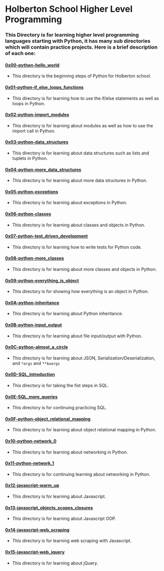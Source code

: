# Holberton School Higher Level Programming
### This Directory is for learning higher level programming languages starting with Python, it has many sub directories which will contain practice projects. Here is a brief description of each one:

#### [0x00-python-hello_world](./0x00-python-hello_world)
* This directory is the beginning steps of Python for Holberton school.

#### [0x01-python-if_else_loops_functions](./0x01-python-if_else_loops_functions)
* This directory is for learning how to use the if/else statements as well as loops in Python.

#### [0x02-python-import_modules](./0x02-python-import_modules)
* This directory is for learning about modules as well as how to use the import call in Python.

#### [0x03-python-data_structures](./0x03-python-data_structures)
* This directory is for learning about data structures such as lists and tuplets in Python.

#### [0x04-python-more_data_structures](./0x04-python-more_data_structures)
* This directory is for learning about more data structures in Python.

#### [0x05-python-exceptions](./0x05-python-exceptions)
* This directory is for learning about exceptions in Python.

#### [0x06-python-classes](./0x06-python-classes)
* This directory is for learning about classes and objects in Python.

#### [0x07-python-test_driven_development](./0x07-python-test_driven_development)
* This directory is for learning how to write tests for Python code.

#### [0x08-python-more_classes](./0x08-python-more_classes)
* This directory is for learning about more classes and objects in Python.

#### [0x09-python-everything_is_object](./0x09-python-everything_is_object)
* This directory is for showing how everything is an object in Python.

#### [0x0A-python-inheritance](./0x0A-python-inheritance)
* This directory is for learning about Python inheritance.

#### [0x0B-python-input_output](./0x0B-python-input_output)
* This directory is for learning about file input/output with Python.

#### [0x0C-python-almost_a_circle](./0x0C-python-almost_a_circle)
* This directory is for learning about JSON, Serialization/Deserialization, and `*args` and `**kwargs`

#### [0x0D-SQL_introduction](./0x0D-SQL_introduction)
* This directory is for taking the fist steps in SQL.

#### [0x0E-SQL_more_queries](./0x0E-SQL_more_queries)
* This directory is for continuing practicing SQL.

#### [0x0F-python-object_relational_mapping](./0x0F-python-object_relational_mapping)
* This directory is for learning about object relational mapping in Python.

#### [0x10-python-network_0](./0x10-python-network_0)
* This directory is for learning about networking in Python.

#### [0x11-python-network_1](./0x11-python-network_1)
* This directory is for continuing learning about networking in Python.

#### [0x12-javascript-warm_up](./0x12-javascript-warm_up)
* This directory is for learning about Javascript.

#### [0x13-javascript_objects_scopes_closures](./0x13-javascript_objects_scopes_closures)
* This directory is for learning about Javascript OOP.

#### [0x14-javascript-web_scraping](./0x14-javascript-web_scraping)
* This directory is for learning web scraping with Javascript.

#### [0x15-javascript-web_jquery](./0x15-javascript-web_jquery)
* This directory is for learning about jQuery.
